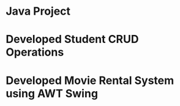 # Java Project

# Developed Student CRUD Operations
# Developed Movie Rental System using AWT Swing
